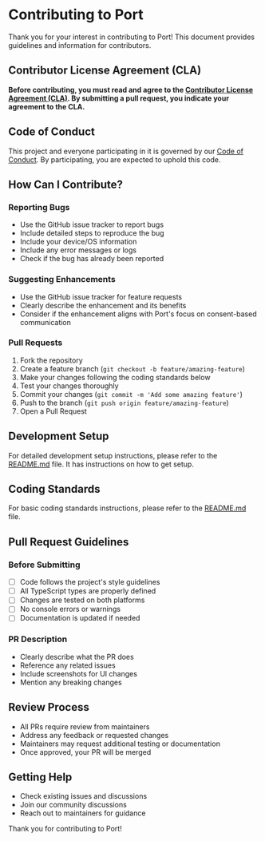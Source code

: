 # Contributing to Port

Thank you for your interest in contributing to Port! This document provides guidelines and information for contributors.

## Contributor License Agreement (CLA)

**Before contributing, you must read and agree to the [Contributor License Agreement (CLA)](CLA.md). By submitting a pull request, you indicate your agreement to the CLA.**

## Code of Conduct

This project and everyone participating in it is governed by our [Code of Conduct](CODE_OF_CONDUCT.md). By participating, you are expected to uphold this code.

## How Can I Contribute?

### Reporting Bugs

- Use the GitHub issue tracker to report bugs
- Include detailed steps to reproduce the bug
- Include your device/OS information
- Include any error messages or logs
- Check if the bug has already been reported

### Suggesting Enhancements

- Use the GitHub issue tracker for feature requests
- Clearly describe the enhancement and its benefits
- Consider if the enhancement aligns with Port's focus on consent-based communication

### Pull Requests

1. Fork the repository
2. Create a feature branch (`git checkout -b feature/amazing-feature`)
3. Make your changes following the coding standards below
4. Test your changes thoroughly
5. Commit your changes (`git commit -m 'Add some amazing feature'`)
6. Push to the branch (`git push origin feature/amazing-feature`)
7. Open a Pull Request

## Development Setup

For detailed development setup instructions, please refer to the [README.md](README.md) file.
It has instructions on how to get setup.

## Coding Standards

For basic coding standards instructions, please refer to the [README.md](README.md) file.

## Pull Request Guidelines

### Before Submitting

- [ ] Code follows the project's style guidelines
- [ ] All TypeScript types are properly defined
- [ ] Changes are tested on both platforms
- [ ] No console errors or warnings
- [ ] Documentation is updated if needed

### PR Description

- Clearly describe what the PR does
- Reference any related issues
- Include screenshots for UI changes
- Mention any breaking changes

## Review Process

- All PRs require review from maintainers
- Address any feedback or requested changes
- Maintainers may request additional testing or documentation
- Once approved, your PR will be merged

## Getting Help

- Check existing issues and discussions
- Join our community discussions
- Reach out to maintainers for guidance

Thank you for contributing to Port! 